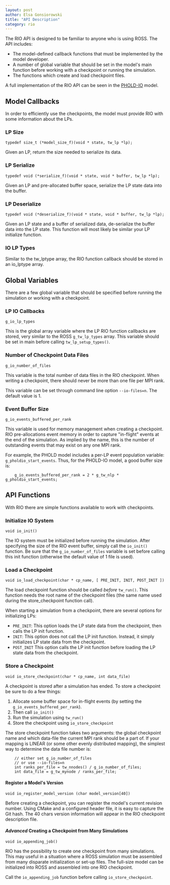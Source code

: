 ```yaml
---
layout: post
author: Elsa Gonsiorowski
title: "API Description"
category: rio
---
```


The RIO API is designed to be familiar to anyone who is using ROSS.
The API includes:

- The model-defined callback functions that must be implemented by the model developer.
- A number of global variable that should be set in the model's main function before working with a checkpoint or running the simulation.
- The functions which create and load checkpoint files.

A full implementation of the RIO API can be seen in the [PHOLD-IO](https://github.com/gonsie/pholdio) model.

## Model Callbacks

In order to efficiently use the checkpoints, the model must provide RIO with some information about the LPs.

### LP Size

`typedef size_t (*model_size_f)(void * state, tw_lp *lp);`

Given an LP, return the size needed to serialize its data.

### LP Serialize

`typedef void (*serialize_f)(void * state, void * buffer, tw_lp *lp);`

Given an LP and pre-allocated buffer space, serialize the LP state data into the buffer.

### LP Deserialize

`typedef void (*deserialize_f)(void * state, void * buffer, tw_lp *lp);`

Given an LP state and a buffer of serialized data, de-serialize the buffer data into the LP state.
This function will most likely be similar your LP initialize function.

### IO LP Types

Similar to the tw_lptype array, the RIO function callback should be stored in an io_lptype array.

## Global Variables

There are a few global variable that should be specified before running the simulation or working with a checkpoint.

### LP IO Callbacks

`g_io_lp_types`

This is the global array variable where the LP RIO function callbacks are stored, very similar to the ROSS  `g_tw_lp_types` array.
This variable should be set in main before calling `tw_lp_setup_types()`.

### Number of Checkpoint Data Files

`g_io_number_of_files`

This variable is the total number of data files in the RIO checkpoint.
When writing a checkpoint, there should never be more than one file per MPI rank.

This variable can be set through command line option `--io-files=n`.
The default value is 1.

### Event Buffer Size

`g_io_events_buffered_per_rank`

This variable is used for memory management when creating a checkpoint.
RIO pre-allocations event memory in order to capture "in-flight" events at the end of the simulation.
As implied by the name, this is the number of outstanding events that may exist on any one MPI rank.

For example, the PHOLD model includes a per-LP event population variable: `g_pholdio_start_events`.
Thus, for the PHOLD-IO model, a good buffer size is:

```
    g_io_events_buffered_per_rank = 2 * g_tw_nlp * g_pholdio_start_events;
```

## API Functions

With RIO there are simple functions available to work with checkpoints.

### Initialize IO System

`void io_init()`

The IO system must be initialized before running the simulation.
After specifying the size of the RIO event buffer, simply call the `io_init()` function.
Be sure that the `g_io_number_of_files` variable is set before calling this init function (otherwise the default value of 1 file is used).

### Load a Checkpoint

`void io_load_checkpoint(char * cp_name, [ PRE_INIT, INIT, POST_INIT ])`

The load checkpoint function should be called *before* `tw_run()`.
This function needs the root name of the checkpoint files (the same name used during the store_checkpoint function call).

When starting a simulation from a checkpoint, there are several options for initializing LPs:
 
- `PRE_INIT`:
  This option loads the LP state data from the checkpoint, then calls the LP init function.
- `INIT`:
  This option does not call the LP init function.
  Instead, it simply initializes LP state data from the checkpoint.
- `POST_INIT`
  This option calls the LP init function before loading the LP state data from the checkpoint.

### Store a Checkpoint

`void io_store_checkpoint(char * cp_name, int data_file)`

A checkpoint is stored after a simulation has ended.
To store a checkpoint be sure to do a few things:

1. Allocate some buffer space for in-flight events (by setting the `g_io_events_buffered_per_rank`).
2. Then call `io_init()`
3. Run the simulation using `tw_run()`
4. Store the checkpoint using `io_store_checkpoint`

The store checkpoint function takes two arguments: the global checkpoint name and which data-file the current MPI rank should be a part of.
If your mapping is LINEAR (or some other evenly distributed mapping), the simplest way to determine the data file number is:

```
    // either set g_io_number_of_files
    // or use --io-files=n
    int ranks_per_file = tw_nnodes() / g_io_number_of_files;
    int data_file = g_tw_mynode / ranks_per_file;
```

#### Register a Model's Version

`void io_register_model_version (char model_version[40])`

Before creating a checkpoint, you can register the model's current revision number.
Using CMake and a configured header file, it is easy to capture the Git hash.
The 40 chars version information will appear in the RIO checkpoint description file.

#### *Advanced* Creating a Checkpoint from Many Simulations

`void io_appending_job()`

RIO has the possibility to create one checkpoint from many simulations.
This may useful in a situation where a ROSS simulation must be assembled from many disparate initialization or set-up files.
The full-size model can be initialized into ROSS and assembled into one RIO checkpoint.

Call the `io_appending_job` function before calling `io_store_checkpoint`.
